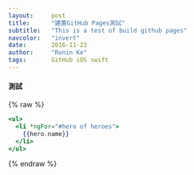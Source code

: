 ```yaml
---
layout:     post
title:      "建置GitHub Pages測試"
subtitle:   "This is a test of build github pages"
navcolor:   "invert"
date:       2016-11-23
author:     "Ronin Ke"
tags:       GitHub iOS swift
---
```


#### **測試**

{% raw %}
```hbs
<ul>
  <li *ngFor="#hero of heroes">
    {{hero.name}}
  </li>
</ul>
```
{% endraw %}
